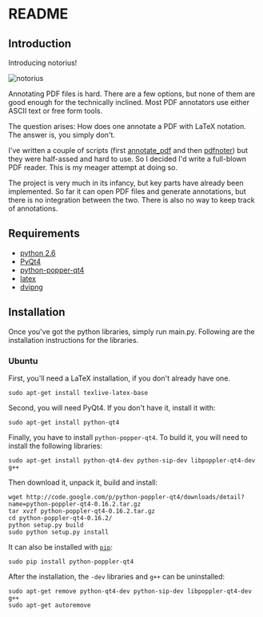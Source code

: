 README
======

Introduction
------------

Introducing notorius!

![notorius][img1]

Annotating PDF files is hard. There are a few
options, but none of them are good enough for the
technically inclined. Most PDF annotators use either
ASCII text or free form tools.

The question arises: How does one annotate a PDF
with LaTeX notation. The answer is, you simply
don't.

I've written a couple of scripts (first
[annotate_pdf](https://github.com/cako/annotate_pdf) and then
[pdfnoter](https://github.com/cako/pdfnoter)) but they were half-assed and hard
to use. So I decided I'd write a full-blown PDF reader. This is my meager
attempt at doing so.

The project is very much in its infancy, but key parts have already been
implemented. So far it can open PDF files and generate annotations, but there
is no integration between the two. There is also no way to keep track of
annotations.

Requirements
------------
* [python 2.6](http://www.python.org/getit/releases/2.6/)
* [PyQt4](http://www.riverbankcomputing.co.uk/software/pyqt/download)
* [python-popper-qt4](http://code.google.com/p/python-poppler-qt4/)
* [latex](http://www.latex-project.org/)
* [dvipng](http://sourceforge.net/projects/dvipng/)

Installation
------------
Once you've got the python libraries, simply run main.py. Following are the
installation instructions for the libraries.

### Ubuntu

First, you'll need a LaTeX installation, if you don't already have one.

    sudo apt-get install texlive-latex-base

Second, you will need PyQt4. If you don't have it, install it with:

    sudo apt-get install python-qt4

Finally, you have to install `python-popper-qt4`. To build it, you will need to
install the following libraries:

    sudo apt-get install python-qt4-dev python-sip-dev libpoppler-qt4-dev g++

Then download it, unpack it, build and install:

    wget http://code.google.com/p/python-poppler-qt4/downloads/detail?name=python-poppler-qt4-0.16.2.tar.gz
    tar xvzf python-poppler-qt4-0.16.2.tar.gz
    cd python-poppler-qt4-0.16.2/
    python setup.py build
    sudo python setup.py install

It can also be installed with
[`pip`](http://www.pip-installer.org/en/latest/index.html):

    sudo pip install python-poppler-qt4

After the installation, the `-dev` libraries and `g++` can be uninstalled:

    sudo apt-get remove python-qt4-dev python-sip-dev libpoppler-qt4-dev g++
    sudo apt-get autoremove

[img1]: http://i.imgur.com/E3vyQ.png
